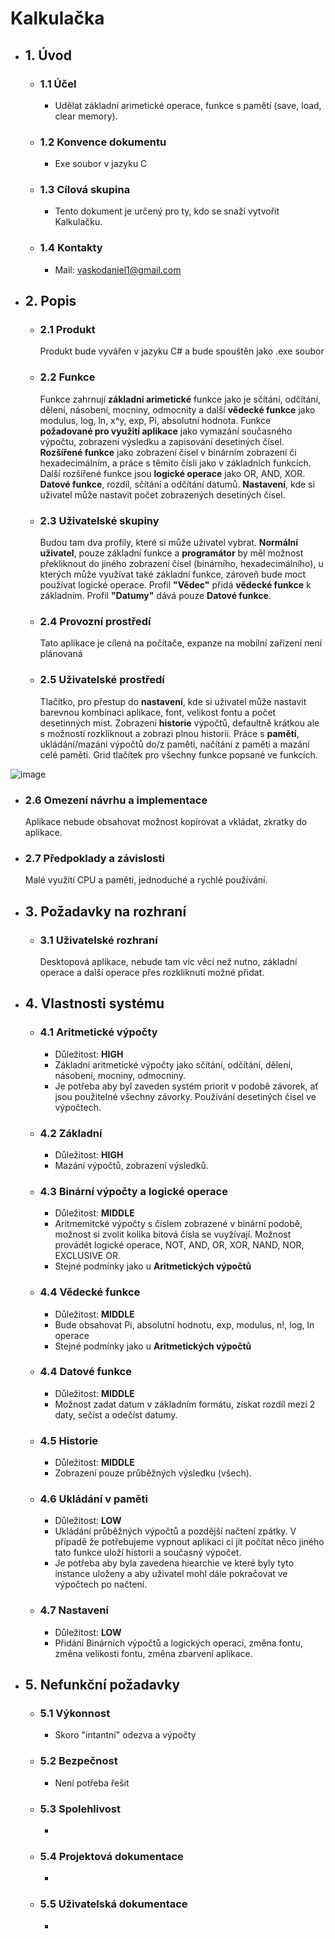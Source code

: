 # Kalkulačka
- ## 1. Úvod
  - ### 1.1 Účel
    - Udělat základní arimetické operace, funkce s pamětí (save, load, clear memory).
  - ### 1.2 Konvence dokumentu
    - Exe soubor v jazyku C
  - ### 1.3 Cílová skupina
    - Tento dokument je určený pro ty, kdo se snaží vytvořit Kalkulačku.
  - ### 1.4 Kontakty
    - Mail: vaskodaniel1@gmail.com
    
- ## 2. Popis
  - ### 2.1 Produkt
    Produkt bude vyvářen v jazyku C# a bude spouštěn jako .exe soubor
  - ### 2.2 Funkce
    Funkce zahrnují **základní arimetické** funkce jako je sčítání, odčítání, dělení, násobení, mocniny, odmocnity a další **vědecké funkce** jako modulus, log, ln, x^y, exp, Pi, absolutní hodnota. Funkce **požadované pro využití aplikace** jako vymazání současného výpočtu, zobrazení výsledku a zapisování desetiných čísel. **Rozšířené funkce** jako zobrazení čísel v binárním zobrazení či hexadecimálním, a práce s těmito čísli jako v základních funkcích. Další rozšířené funkce jsou **logické operace** jako OR, AND, XOR. **Datové funkce**, rozdíl, sčítání a odčítání datumů. **Nastavení**, kde si uživatel může nastavit počet zobrazených desetiných čísel.
        
  - ### 2.3 Uživatelské skupiny
    Budou tam dva profily, které si může uživatel vybrat. **Normální uživatel**, pouze základní funkce a **programátor** by měl možnost překliknout do jiného zobrazení čísel (binárního, hexadecimálního), u kterých může využívat také základní funkce, zároveň bude moct používat logické operace. Profil **"Vědec"** přidá **vědecké funkce** k základním. Profil **"Datumy"** dává pouze **Datové funkce**. 
  - ### 2.4 Provozní prostředí
    Tato aplikace je cílená na počítače, expanze na mobilní zařízení není plánovaná
  - ### 2.5 Uživatelské prostředí
    Tlačítko, pro přestup do **nastavení**, kde si uživatel může nastavit barevnou kombinaci aplikace, font, velikost fontu a počet desetinných míst. Zobrazení **historie** výpočtů, defaultně krátkou ale s možností rozkliknout a zobrazi plnou historii. Práce s **pamětí**, ukládání/mazání výpočtů do/z paměti, načítání z paměti a mazání celé paměti. Grid tlačítek pro všechny funkce popsané ve funkcích.
    
![image](https://github.com/DioForever/calculator/assets/78236175/123cd223-3b8b-47bc-bf82-cad3f23766bf)

  - ### 2.6 Omezení návrhu a implementace
    Aplikace nebude obsahovat možnost kopírovat a vkládat, zkratky do aplikace.
  - ### 2.7 Předpoklady a závislosti
    Malé využití CPU a paměti, jednoduché a rychlé používání.
- ## 3. Požadavky na rozhraní
  - ### 3.1 Uživatelské rozhraní
       Desktopová aplikace, nebude tam víc věcí než nutno, základní operace a další operace přes rozkliknutí možné přidat.
- ## 4. Vlastnosti systému
  - ### 4.1 Aritmetické výpočty
    - Důležitost: **HIGH**
    - Základní aritmetické výpočty jako sčítání, odčítání, dělení, násobení, mocniny, odmocniny.
    - Je potřeba aby byl zaveden systém priorit v podobě závorek, ať jsou použitelné všechny závorky. Používání desetiných čísel ve výpočtech.
  - ### 4.2 Základní
    - Důležitost: **HIGH**
    - Mazání výpočtů, zobrazení výsledků.
  - ### 4.3 Binární výpočty a logické operace
    - Důležitost: **MIDDLE**
    - Aritmemitcké výpočty s číslem zobrazené v binární podobě, možnost si zvolit kolika bitová čísla se vuyžívají. Možnost provádět logické operace, NOT, AND, OR, XOR, NAND, NOR, EXCLUSIVE OR.
    - Stejné podmínky jako u **Aritmetických výpočtů**
  - ### 4.4 Vědecké funkce
    - Důležitost: **MIDDLE**
    - Bude obsahovat Pi, absolutní hodnotu, exp, modulus, n!, log, ln operace
    - Stejné podmínky jako u **Aritmetických výpočtů**
  - ### 4.4 Datové funkce
    - Důležitost: **MIDDLE**
    - Možnost zadat datum v základním formátu, získat rozdíl mezi 2 daty, sečíst a odečíst datumy.
  - ### 4.5 Historie
    - Důležitost: **MIDDLE**
    - Zobrazení pouze průběžných výsledku (všech).
  - ### 4.6 Ukládání v paměti
    - Důležitost: **LOW**
    - Ukládání průběžných výpočtů a pozdější načtení zpátky. V případě že potřebujeme vypnout aplikaci ci jít počítat něco jiného tato funkce uloží historii a současný výpočet.
    - Je potřeba aby byla zavedena hiearchie ve které byly tyto instance uloženy a aby uživatel mohl dále pokračovat ve výpočtech po načtení.
  - ### 4.7 Nastavení
    - Důležitost: **LOW**
    - Přidání Binárních výpočtů a logických operací, změna fontu, změna velikosti fontu, změna zbarvení aplikace.
- ## 5. Nefunkční požadavky
  - ### 5.1 Výkonnost
    - Skoro "intantní" odezva a výpočty
  - ### 5.2 Bezpečnost
    - Není potřeba řešit
  - ### 5.3 Spolehlivost
    - 
  - ### 5.4 Projektová dokumentace
    - 
  - ### 5.5 Uživatelská dokumentace
    - 
